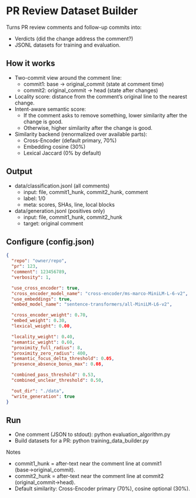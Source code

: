 # PR Review Dataset Builder

Turns PR review comments and follow-up commits into:
- Verdicts (did the change address the comment?)
- JSONL datasets for training and evaluation.

## How it works
- Two-commit view around the comment line:
  - commit1: base → original_commit (state at comment time)
  - commit2: original_commit → head (state after changes)
- Locality score: distance from the comment’s original line to the nearest change.
- Intent-aware semantic score:
  - If the comment asks to remove something, lower similarity after the change is good.
  - Otherwise, higher similarity after the change is good.
- Similarity backend (renormalized over available parts):
  - Cross-Encoder (default primary, 70%)
  - Embedding cosine (30%)
  - Lexical Jaccard (0% by default)

## Output
- data/classification.jsonl (all comments)
  - input: file, commit1_hunk, commit2_hunk, comment
  - label: 1/0
  - meta: scores, SHAs, line, local blocks
- data/generation.jsonl (positives only)
  - input: file, commit1_hunk, commit2_hunk
  - target: original comment

## Configure (config.json)
```json
{
  "repo": "owner/repo",
  "pr": 123,
  "comment": 123456789,
  "verbosity": 1,

  "use_cross_encoder": true,
  "cross_encoder_model_name": "cross-encoder/ms-marco-MiniLM-L-6-v2",
  "use_embeddings": true,
  "embed_model_name": "sentence-transformers/all-MiniLM-L6-v2",

  "cross_encoder_weight": 0.70,
  "embed_weight": 0.30,
  "lexical_weight": 0.00,

  "locality_weight": 0.40,
  "semantic_weight": 0.60,
  "proximity_full_radius": 8,
  "proximity_zero_radius": 400,
  "semantic_focus_delta_threshold": 0.05,
  "presence_absence_bonus_max": 0.08,

  "combined_pass_threshold": 0.53,
  "combined_unclear_threshold": 0.50,

  "out_dir": "./data",
  "write_generation": true
}
```

## Run
- One comment (JSON to stdout): python evaluation_algorithm.py
- Build datasets for a PR: python training_data_builder.py

Notes
- commit1_hunk = after-text near the comment line at commit1 (base→original_commit).
- commit2_hunk = after-text near the comment line at commit2 (original_commit→head).
- Default similarity: Cross-Encoder primary (70%), cosine optional (30%).